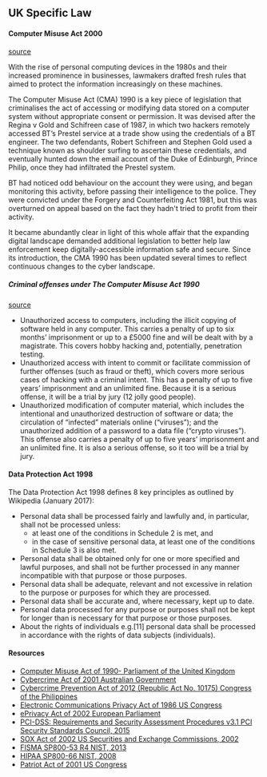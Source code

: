 ## UK Specific Law

#### Computer Misuse Act 2000
[source](https://www.itpro.co.uk/it-legislation/28174/what-is-the-computer-misuse-act)

With the rise of personal computing devices in the 1980s and their increased prominence in businesses, lawmakers drafted fresh rules that aimed to protect the information increasingly on these machines.

The Computer Misuse Act (CMA) 1990 is a key piece of legislation that criminalises the act of accessing or modifying data stored on a computer system without appropriate consent or permission. 
It was devised after the Regina v Gold and Schifreen case of 1987, in which two hackers remotely accessed BT’s Prestel service at a trade show using the credentials of a BT engineer.
The two defendants, Robert Schifreen and Stephen Gold used a technique known as shoulder surfing to ascertain these credentials, and eventually hunted down the email account of the Duke of Edinburgh, Prince Philip, once they had infiltrated the Prestel system.

BT had noticed odd behaviour on the account they were using, and began monitoring this activity, before passing their intelligence to the police.
They were convicted under the Forgery and Counterfeiting Act 1981, but this was overturned on appeal based on the fact they hadn't tried to profit from their activity.

It became abundantly clear in light of this whole affair that the expanding digital landscape demanded additional legislation to better help law enforcement keep digitally-accessible information safe and secure.
Since its introduction, the CMA 1990 has been updated several times to reflect continuous changes to the cyber landscape.

##### Criminal offenses under The Computer Misuse Act 1990
[source](https://www.sciencedirect.com/topics/computer-science/computer-misuse-act)
- Unauthorized access to computers, including the illicit copying of software held in any computer. This carries a penalty of up to six months’ imprisonment or up to a £5000 fine and will be dealt with by a magistrate. This covers hobby hacking and, potentially, penetration testing.
- Unauthorized access with intent to commit or facilitate commission of further offenses (such as fraud or theft), which covers more serious cases of hacking with a criminal intent. This has a penalty of up to five years’ imprisonment and an unlimited fine. Because it is a serious offense, it will be a trial by jury (12 jolly good people).
- Unauthorized modification of computer material, which includes the intentional and unauthorized destruction of software or data; the circulation of “infected” materials online (“viruses”); and the unauthorized addition of a password to a data file (“crypto viruses”). This offense also carries a penalty of up to five years’ imprisonment and an unlimited fine. It is also a serious offense, so it too will be a trial by jury.

#### Data Protection Act 1998

The Data Protection Act 1998 defines 8 key principles as outlined by Wikipedia (January 2017):

- Personal data shall be processed fairly and lawfully and, in particular, shall not be processed unless:
  - at least one of the conditions in Schedule 2 is met, and
  - in the case of sensitive personal data, at least one of the conditions in Schedule 3 is also met.
- Personal data shall be obtained only for one or more specified and lawful purposes, and shall not be further processed in any manner incompatible with that purpose or those purposes.
- Personal data shall be adequate, relevant and not excessive in relation to the purpose or purposes for which they are processed.
- Personal data shall be accurate and, where necessary, kept up to date.
- Personal data processed for any purpose or purposes shall not be kept for longer than is necessary for that purpose or those purposes.
- About the rights of individuals e.g.[11] personal data shall be processed in accordance with the rights of data subjects (individuals).

#### Resources

- [Computer Misuse Act of 1990- Parliament of the United Kingdom](http://www.legislation.gov.uk/ukpga/1990/18/pdfs/ukpga_19900018_en.pdf)
- [Cybercrime Act of 2001 Australian Government](https://www.comlaw.gov.au/Details/C2004A00937)
- [Cybercrime Prevention Act of 2012 (Republic Act No. 10175) Congress of the Philippines](http://www.gov.ph/2012/09/12/republic-act-no-10175)
- [Electronic Communications Privacy Act of 1986 US Congress](http://www.loc.gov/law/opportunities/PDFs/ElectronicCommunicationsPrivacyAct-PL199-508.pdf)
- [ePrivacy Act of 2002 European Parliament](http://eur-lex.europa.eu/LexUriServ/LexUriServ.do?uri=OJ:L:2009:337:0011:0036:en:PDF)
- [PCI-DSS: Requirements and Security Assessment Procedures v3.1 PCI Security Standards Council, 2015](https://www.pcisecuritystandards.org/documents/PCI_DSS_v3-1.pdf)
- [SOX Act of 2002 US Securities and Exchange Commissions, 2002](https://www.sec.gov/about/laws/soa2002.pdf) 
- [FISMA SP800-53 R4 NIST, 2013](http://csrc.nist.gov/drivers/documents/FISMA-final.pdf)
- [HIPAA SP800-66 NIST, 2008](http://csrc.nist.gov/publications/nistpubs/800-66-Rev1/SP-800-66-Revision1.pdf)
- [Patriot Act of 2001 US Congress](http://www.gpo.gov/fdsys/pkg/PLAW-107publ56/pdf/PLAW-107publ56.pdf)


